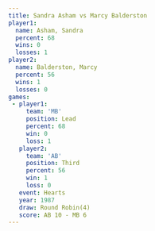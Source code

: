 ```yaml
---
title: Sandra Asham vs Marcy Balderston
player1:                 
  name: Asham, Sandra    
  percent: 68            
  wins: 0                
  losses: 1              
player2:                 
  name: Balderston, Marcy
  percent: 56            
  wins: 1                
  losses: 0              
games:
 - player1:        
     team: 'MB'    
     position: Lead
     percent: 68   
     win: 0        
     loss: 1       
   player2:         
     team: 'AB'     
     position: Third
     percent: 56    
     win: 1         
     loss: 0        
   event: Hearts       
   year: 1987          
   draw: Round Robin(4)
   score: AB 10 - MB 6 
---
```

